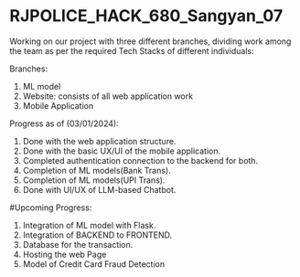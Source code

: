 # RJPOLICE_HACK_680_Sangyan_07


Working on our project with three different branches, dividing work among the team as per the required Tech Stacks of different individuals:

Branches:
1. ML model
2. Website: consists of all web application work
3. Mobile Application

Progress as of (03/01/2024):
1. Done with the web application structure.
2. Done with the basic UX/UI of the mobile application.
3. Completed authentication connection to the backend for both.
4. Completion of ML models(Bank Trans).
5. Completion of ML models(UPI Trans).
6. Done with UI/UX of LLM-based Chatbot.

#Upcoming Progress:
1. Integration of ML model with Flask.
2. Integration of BACKEND to FRONTEND.
3. Database for the transaction.
4. Hosting the web Page
5. Model of Credit Card Fraud Detection
